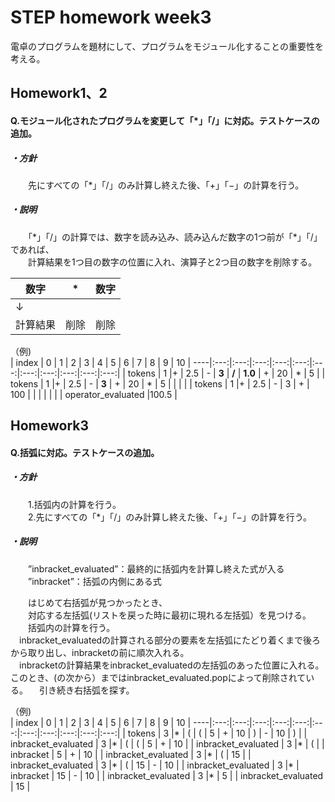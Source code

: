 # STEP homework week3
電卓のプログラムを題材にして、プログラムをモジュール化することの重要性を考える。

## __Homework1、2__
#### Q.モジュール化されたプログラムを変更して「*」「/」に対応。テストケースの追加。

##### ・方針    
　　先にすべての「*」「/」のみ計算し終えた後、「+」「−」の計算を行う。  

##### ・説明  
　　「\*」「/」の計算では、数字を読み込み、読み込んだ数字の1つ前が「\*」「/」であれば、  
  　　計算結果を1つ目の数字の位置に入れ、演算子と2つ目の数字を削除する。
  
|数字| * |数字|
----|----|---- 
| ↓ |
|計算結果|削除|削除|
  
    
（例)  
| index | 0 | 1 | 2 | 3 | 4 | 5 | 6 | 7 | 8 | 9 | 10 |
----|:---:|:---:|:---:|:---:|:---:|:---:|:---:|:---:|:---:|:---:|:---:|
| tokens | 1 |+ | 2.5 | - | __3__ | __/__ | __1.0__ | + | 20 | * | 5 |
| tokens | 1 |+ | 2.5 | - | __3__ | + | 20 | * | 5 |  |  |  |
| tokens | 1 |+ | 2.5 | - | 3 | + | 100 |  |  |  |  |  |
| operator_evaluated |100.5 | 



## __Homework3__
#### Q.括弧に対応。テストケースの追加。
##### ・方針
　　1.括弧内の計算を行う。  
　　2.先にすべての「*」「/」のみ計算し終えた後、「+」「−」の計算を行う。 
  
  
##### ・説明  
　　”inbracket_evaluated”：最終的に括弧内を計算し終えた式が入る  
　　”inbracket”：括弧の内側にある式  
    
　　はじめて右括弧が見つかったとき、  
　　対応する左括弧(リストを戻った時に最初に現れる左括弧）を見つける。  
　　括弧内の計算を行う。  
  　inbracket_evaluatedの計算される部分の要素を左括弧にたどり着くまで後ろから取り出し、inbracketの前に順次入れる。  
  　inbracketの計算結果をinbracket_evaluatedの左括弧のあった位置に入れる。このとき、(の次から）まではinbracket_evaluated.popによって削除されている。
  　引き続き右括弧を探す。  

（例)  
| index | 0 | 1 | 2 | 3 | 4 | 5 | 6 | 7 | 8 | 9 | 10 |
----|:---:|:---:|:---:|:---:|:---:|:---:|:---:|:---:|:---:|:---:|:---:|
| tokens | 3 |* | ( | ( | 5 | + | 10 | ) | - | 10 | ) |
| inbracket_evaluated | 3 |* | ( | ( | 5 | + | 10 | 
| inbracket_evaluated | 3 |* | ( | 
| inbracket | 5 | + | 10 |
| inbracket_evaluated | 3 |* | ( | 15 |
| inbracket_evaluated | 3 |* | ( | 15 | - | 10 | 
| inbracket_evaluated | 3 |* 
| inbracket | 15 | - | 10 |
| inbracket_evaluated | 3 |* | 5 | 
| inbracket_evaluated | 15 |  
  


